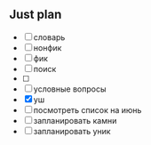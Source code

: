 ## Just plan
- [ ] словарь 
- [ ] нонфик
- [ ] фик
- [ ] поиск
- [ ] 
- [ ] условные вопросы
- [x] уш
- [ ] посмотреть список на июнь
- [ ] запланировать камни
- [ ] запланировать уник

